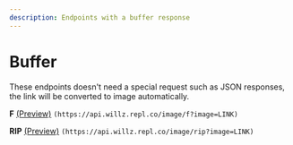 ```yaml
---
description: Endpoints with a buffer response
---
```


# Buffer

These endpoints doesn't need a special request such as JSON responses, the link will be converted to image automatically.

**F** [(Preview)](https://api.willz.repl.co/image/f?image=https://i.imgur.com/hVg37GD.png)
`(https://api.willz.repl.co/image/f?image=LINK)`

**RIP** [(Preview)](https://api.willz.repl.co/image/rip?image=https://i.imgur.com/hVg37GD.png) 
`(https://api.willz.repl.co/image/rip?image=LINK)`
